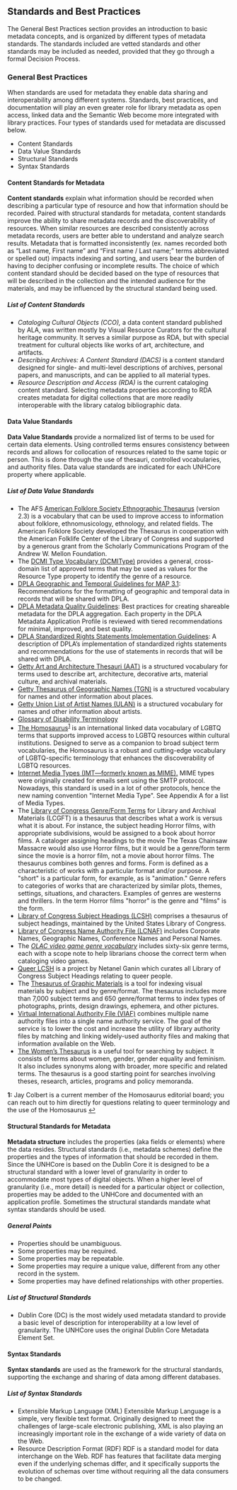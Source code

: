 ## Standards and Best Practices

The General Best Practices section provides an introduction to basic metadata concepts, and is organized by different types of metadata standards. The standards included are vetted standards and other standards may be included as needed, provided that they go through a formal Decision Process.

### General Best Practices

When standards are used for metadata they enable data sharing and interoperability among different systems. Standards, best practices, and documentation will play an even greater role for library metadata as open access, linked data and the Semantic Web become more integrated with library practices. Four types of standards used for metadata are discussed below.

- Content Standards
- Data Value Standards
- Structural Standards
- Syntax Standards

#### Content Standards for Metadata

**Content standards** explain what information should be recorded when describing a particular type of resource and how that information should be recorded. Paired with structural standards for metadata, content standards improve the ability to share metadata records and the discoverability of resources. When similar resources are described consistently across metadata records, users are better able to understand and analyze search results. Metadata that is formatted inconsistently (ex. names recorded both as “Last name, First name” and “First name / Last name;” terms abbreviated or spelled out) impacts indexing and sorting, and users bear the burden of having to decipher confusing or incomplete results.
The choice of which content standard should be decided based on the type of resources that will be described in the collection and the intended audience for the materials, and may be influenced by the structural standard being used.

##### List of Content Standards

- _Cataloging Cultural Objects (CCO),_ a data content standard published by ALA, was written mostly by Visual Resource Curators for the cultural heritage community. It serves a similar purpose as RDA, but with special treatment for cultural objects like works of art, architecture, and artifacts.
- _Describing Archives: A Content Standard (DACS)_ is a content standard designed for single- and multi-level descriptions of archives, personal papers, and manuscripts, and can be applied to all material types.
- _Resource Description and Access (RDA)_ is the current cataloging content standard. Selecting metadata properties according to RDA creates metadata for digital collections that are more readily interoperable with the library catalog bibliographic data.

#### Data Value Standards

**Data Value Standards** provide a normalized list of terms to be used for certain data elements. Using controlled terms ensures consistency between records and allows for collocation of resources related to the same topic or person. This is done through the use of thesauri, controlled vocabularies, and authority files. Data value standards are indicated for each UNHCore property where applicable.

##### List of Data Value Standards

- The AFS [American Folklore Society Ethnographic Thesaurus](https://id.loc.gov/vocabulary/ethnographicTerms.html) (version 2.3) is a vocabulary that can be used to improve access to information about folklore, ethnomusicology, ethnology, and related fields. The American Folklore Society developed the Thesaurus in cooperation with the American Folklife Center of the Library of Congress and supported by a generous grant from the Scholarly Communications Program of the Andrew W. Mellon Foundation.
- The [DCMI Type Vocabulary (DCMIType)](http://purl.org/dc/dcmitype/) provides a general, cross-domain list of approved terms that may be used as values for the Resource Type property to identify the genre of a resource.
- [DPLA Geographic and Temporal Guidelines for MAP 3.1](http://bit.ly/dpla-geo-styleguide-3_1): Recommendations for the formatting of geographic and temporal data in records that will be shared with DPLA.
- [DPLA Metadata Quality Guidelines](http://bit.ly/dpla-metadata-qual): Best practices for creating shareable metadata for the DPLA aggregation. Each property in the DPLA Metadata Application Profile is reviewed with tiered recommendations for minimal, improved, and best quality.
- [DPLA Standardized Rights Statements Implementation Guidelines](http://bit.ly/dpla-rights-guidelines): A description of DPLA’s implementation of standardized rights statements and recommendations for the use of statements in records that will be shared with DPLA.
- [Getty Art and Architecture Thesauri (AAT)](http://www.getty.edu/research/tools/vocabularies/aat/) is a structured vocabulary for terms used to describe art, architecture, decorative arts, material culture, and archival materials.
- [Getty Thesaurus of Geographic Names (TGN)](http://www.getty.edu/research/tools/vocabularies/tgn/index.html) is a structured vocabulary for names and other information about places.
- [Getty Union List of Artist Names (ULAN)](http://www.getty.edu/research/tools/vocabularies/ulan/index.html) is a structured vocabulary for names and other information about artists.
- [Glossary of Disability Terminology](https://www.dpa.org.sg/wp-content/uploads/2015/10/DPA-Disability-Glossary-FINAL.pdf)
- [The Homosaurus](http://homosaurus.org)<sup id="a1">[1](#f1)</sup> is an international linked data vocabulary of LGBTQ terms that supports improved access to LGBTQ resources within cultural institutions. Designed to serve as a companion to broad subject term vocabularies, the Homosaurus is a robust and cutting-edge vocabulary of LGBTQ-specific terminology that enhances the discoverability of LGBTQ resources.
- [Internet Media Types (IMT—formerly known as MIME).](https://www.iana.org/assignments/media-types/media-types.xhtml) MIME types were originally created for emails sent using the SMTP protocol. Nowadays, this standard is used in a lot of other protocols, hence the new naming convention "Internet Media Type". See Appendix A for a list of Media Types.
- The [Library of Congress Genre/Form Terms](https://id.loc.gov/authorities/genreForms.html) for Library and Archival Materials (LCGFT) is a thesaurus that describes what a work is versus what it is about. For instance, the subject heading Horror films, with appropriate subdivisions, would be assigned to a book about horror films. A cataloger assigning headings to the movie The Texas Chainsaw Massacre would also use Horror films, but it would be a genre/form term since the movie is a horror film, not a movie about horror films. The thesaurus combines both genres and forms. Form is defined as a characteristic of works with a particular format and/or purpose. A "short" is a particular form, for example, as is "animation." Genre refers to categories of works that are characterized by similar plots, themes, settings, situations, and characters. Examples of genres are westerns and thrillers. In the term Horror films "horror" is the genre and "films" is the form.
- [Library of Congress Subject Headings (LCSH)](https://id.loc.gov/authorities/subjects.html) comprises a thesaurus of subject headings, maintained by the United States Library of Congress.
- [Library of Congress Name Authority File (LCNAF)](https://id.loc.gov/authorities/names.html) includes Corporate Names, Geographic Names, Conference Names and Personal Names.
- The [_OLAC video game genre vocabulary_](http://www.olacinc.org/olac-video-game-vocabulary) includes sixty-six genre terms, each with a scope note to help librarians choose the correct term when cataloging video games.
- [Queer LCSH](http://www.netanelganin.com/projects/QueerLCSH/QueerLCSH.html) is a project by Netanel Ganin which curates all Library of Congress Subject Headings relating to queer people.
- The [Thesaurus of Graphic Materials](https://id.loc.gov/vocabulary/graphicMaterials.html) is a tool for indexing visual materials by subject and by genre/format. The thesaurus includes more than 7,000 subject terms and 650 genre/format terms to index types of photographs, prints, design drawings, ephemera, and other pictures.
- [Virtual International Authority File (VIAF)](http://viaf.org) combines multiple name authority files into a single name authority service. The goal of the service is to lower the cost and increase the utility of library authority files by matching and linking widely-used authority files and making that information available on the Web.
- [The Women’s Thesaurus](https://institute-genderequality.org/library-archive/thesaurus/) is a useful tool for searching by subject. It consists of terms about women, gender, gender equality and feminism. It also includes synonyms along with broader, more specific and related terms. The thesaurus is a good starting point for searches involving theses, research, articles, programs and policy memoranda.

<b id="f1">1:</b> Jay Colbert is a current member of the Homosaurus editorial board; you can reach out to him directly for questions relating to queer terminology and the use of the Homosaurus [↩](#a1)

#### Structural Standards for Metadata

**Metadata structure** includes the properties (aka fields or elements) where the data resides. Structural standards (i.e., metadata schemes) define the properties and the types of information that should be recorded in them. Since the UNHCore is based on the Dublin Core it is designed to be a structural standard with a lower level of granularity in order to accommodate most types of digital objects. When a higher level of granularity (i.e., more detail) is needed for a particular object or collection, properties may be added to the UNHCore and documented with an application profile. Sometimes the structural standards mandate what syntax standards should be used.

##### General Points

- Properties should be unambiguous.
- Some properties may be required.
- Some properties may be repeatable.
- Some properties may require a unique value, different from any other record in the system.
- Some properties may have defined relationships with other properties.

##### List of Structural Standards

- Dublin Core (DC) is the most widely used metadata standard to provide a basic level of description for interoperability at a low level of granularity. The UNHCore uses the original Dublin Core Metadata Element Set.

#### Syntax Standards

**Syntax standards** are used as the framework for the structural standards, supporting the exchange and sharing of data among different databases.

##### List of Syntax Standards

- Extensible Markup Language (XML) Extensible Markup Language is a simple, very flexible text format. Originally designed to meet the challenges of large-scale electronic publishing, XML is also playing an increasingly important role in the exchange of a wide variety of data on the Web.
- Resource Description Format (RDF) RDF is a standard model for data interchange on the Web. RDF has features that facilitate data merging even if the underlying schemas differ, and it specifically supports the evolution of schemas over time without requiring all the data consumers to be changed.
